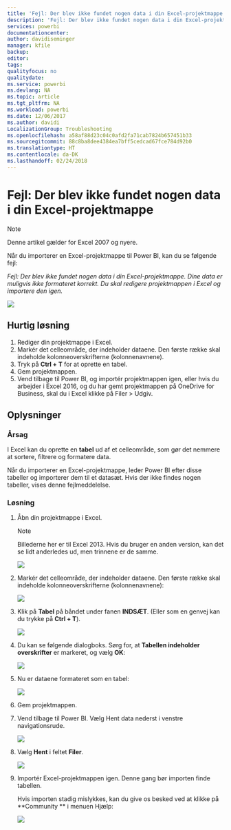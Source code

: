 ```yaml
---
title: 'Fejl: Der blev ikke fundet nogen data i din Excel-projektmappe'
description: 'Fejl: Der blev ikke fundet nogen data i din Excel-projektmappe'
services: powerbi
documentationcenter: 
author: davidiseminger
manager: kfile
backup: 
editor: 
tags: 
qualityfocus: no
qualitydate: 
ms.service: powerbi
ms.devlang: NA
ms.topic: article
ms.tgt_pltfrm: NA
ms.workload: powerbi
ms.date: 12/06/2017
ms.author: davidi
LocalizationGroup: Troubleshooting
ms.openlocfilehash: a58af88d23c04c0afd2fa71cab7824b657451b33
ms.sourcegitcommit: 88c8ba8dee4384ea7bff5cedcad67fce784d92b0
ms.translationtype: HT
ms.contentlocale: da-DK
ms.lasthandoff: 02/24/2018
---
```

# <a name="error-we-couldnt-find-any-data-in-your-excel-workbook"></a>Fejl: Der blev ikke fundet nogen data i din Excel-projektmappe

>[!NOTE]
>Denne artikel gælder for Excel 2007 og nyere.

Når du importerer en Excel-projektmappe til Power BI, kan du se følgende fejl:

*Fejl: Der blev ikke fundet nogen data i din Excel-projektmappe. Dine data er muligvis ikke formateret korrekt. Du skal redigere projektmappen i Excel og importere den igen.*

![](media/service-admin-troubleshoot-excel-workbook-data/pbi_wecouldntfindanydata.png)

## <a name="quick-solution"></a>Hurtig løsning
1. Rediger din projektmappe i Excel.
2. Markér det celleområde, der indeholder dataene. Den første række skal indeholde kolonneoverskrifterne (kolonnenavnene).
3. Tryk på **Ctrl + T** for at oprette en tabel.
4. Gem projektmappen.
5. Vend tilbage til Power BI, og importér projektmappen igen, eller hvis du arbejder i Excel 2016, og du har gemt projektmappen på OneDrive for Business, skal du i Excel klikke på Filer > Udgiv.

## <a name="details"></a>Oplysninger
### <a name="cause"></a>Årsag
I Excel kan du oprette en **tabel** ud af et celleområde, som gør det nemmere at sortere, filtrere og formatere data.

Når du importerer en Excel-projektmappe, leder Power BI efter disse tabeller og importerer dem til et datasæt. Hvis der ikke findes nogen tabeller, vises denne fejlmeddelelse.

### <a name="solution"></a>Løsning
1. Åbn din projektmappe i Excel. 
    >[!NOTE]
    >Billederne her er til Excel 2013. Hvis du bruger en anden version, kan det se lidt anderledes ud, men trinnene er de samme.
    
    ![](media/service-admin-troubleshoot-excel-workbook-data/pbi_trb_xlwksht1.png)
2. Markér det celleområde, der indeholder dataene. Den første række skal indeholde kolonneoverskrifterne (kolonnenavnene):
   
    ![](media/service-admin-troubleshoot-excel-workbook-data/pbi_trb_xlwksht2.png)
3. Klik på **Tabel** på båndet under fanen **INDSÆT**. (Eller som en genvej kan du trykke på **Ctrl + T**).
   
    ![](media/service-admin-troubleshoot-excel-workbook-data/pbi_trb_xlwksht3.png)
4. Du kan se følgende dialogboks. Sørg for, at **Tabellen indeholder overskrifter** er markeret, og vælg **OK**:
   
    ![](media/service-admin-troubleshoot-excel-workbook-data/pbi_trb_xlcreatetbl.png)
5. Nu er dataene formateret som en tabel:
   
    ![](media/service-admin-troubleshoot-excel-workbook-data/pbi_trb_xltbl.png)
6. Gem projektmappen.
7. Vend tilbage til Power BI. Vælg Hent data nederst i venstre navigationsrude.
   
    ![](media/service-admin-troubleshoot-excel-workbook-data/pbi_getdata.png)
8. Vælg **Hent** i feltet **Filer**.
   
    ![](media/service-admin-troubleshoot-excel-workbook-data/pbi_getfiles.png)
9. Importér Excel-projektmappen igen. Denne gang bør importen finde tabellen.
   
    Hvis importen stadig mislykkes, kan du give os besked ved at klikke på **Community ** i menuen Hjælp:
   
    ![](media/service-admin-troubleshoot-excel-workbook-data/pbi_questionmenucommunity.png)

